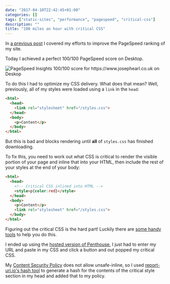 ```yaml
---
date: "2017-04-10T22:42:45+01:00"
categories: []
tags: ["static-sites", "performance", "pagespeed", "critical-css"]
description: ""
title: "100 miles an hour with critical CSS"
---
```


In [a previous post](/post/static-sites-performance/) I covered my efforts to improve the PageSpeed ranking of my site.

Today I achieved a perfect 100/100 PageSpeed score on Desktop.

![PageSpeed Insights 100/100 score for https://www.josephearl.co.uk on Deskop](/images/100-miles-an-hour-pagespeed.png)

To do this I had to optimize my CSS delivery. What does that mean? Well, previously, all of my styles were loaded using a `link` in the `head`:

```html
<html>
  <head>
    <link rel="stylesheet" href="/styles.css">
  </head>
  <body>
    <p>Content</p>
  </body>
</html>
``` 

But this is bad and blocks rendering until **all** of `styles.css` has finished downloading.

To fix this, you need to work out what CSS is critical to render the visible portion of your page and inline that into your HTML, then include the rest of your styles at the end of your body:

```html
<html>
  <head>
    <!-- Critical CSS inlined into HTML -->
    <style>p{color:red}</style>
  </head>
  <body>
    <p>Content</p>
    <link rel="stylesheet" href="/styles.css">
  </body>
</html>
``` 

Figuring out the critical CSS is the hard part! Luckily there are [some handy tools](https://github.com/addyosmani/critical-path-css-tools) to help you do this.

I ended up using the [hosted version of Penthouse](https://jonassebastianohlsson.com/criticalpathcssgenerator/), I just had to enter my URL and paste in my CSS and click a button and out popped my critical CSS.

My [Content Security Policy](https://content-security-policy.com) does not allow unsafe-inline, so I used [report-uri.io's hash tool](https://report-uri.io/home/hash/) to generate a hash for the contents of the critical style section in my head and added that to my policy.
